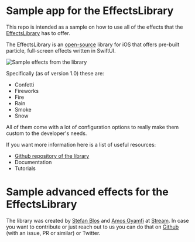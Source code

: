 # Sample app for the EffectsLibrary

This repo is intended as a sample on how to use all of the effects that the [EffectsLibrary](https://github.com/GetStream/effects-library) has to offer.

The EffectsLibrary is an [open-source](https://github.com/GetStream/effects-library) library for iOS that offers pre-built particle, full-screen effects written in SwiftUI.

![Sample effects from the library](/sample-effects.gif)

Specifically (as of version 1.0) these are:

- Confetti
- Fireworks
- Fire
- Rain
- Smoke
- Snow

All of them come with a lot of configuration options to really make them custom to the developer's needs.

If you want more information here is a list of useful resources:

- [Github repository of the library](https://github.com/GetStream/effects-library)
- Documentation
- Tutorials

# Sample advanced effects for the EffectsLibrary

The library was created by [Stefan Blos](https://twitter.com/stefanjblos) and [Amos Gyamfi](https://twitter.com/amos_gyamfi) at [Stream](https://getstream.io). In case you want to contribute or just reach out to us you can do that on [Github](https://github.com/GetStream/effects-library) (with an issue, PR or similar) or Twitter.

